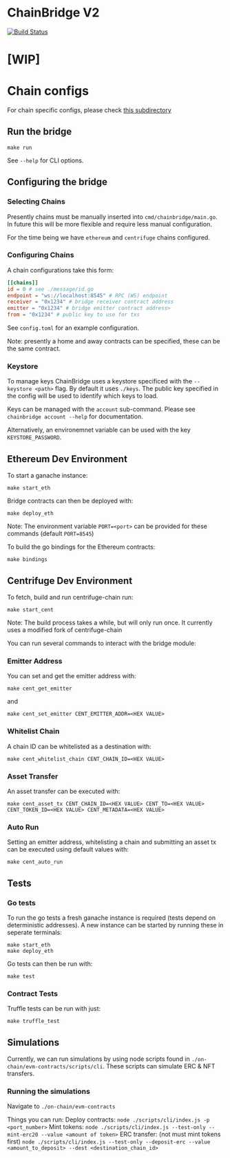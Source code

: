 # ChainBridge V2

[![Build Status](https://travis-ci.com/ChainSafe/ChainBridgeV2.svg?branch=master)](https://travis-ci.com/ChainSafe/ChainBridgeV2)

# **[WIP]**

# Chain configs
For chain specific configs, please check [this subdirectory](./chain-documents)

## Run the bridge
 
`make run`

See `--help` for CLI options.

## Configuring the bridge

### Selecting Chains

Presently chains must be manually inserted into `cmd/chainbridge/main.go`. In future this will be more flexible and require less manual configuration.

For the time being we have `ethereum` and `centrifuge` chains configured.

### Configuring Chains

A chain configurations take this form:
```toml
[[chains]]
id = 0 # see ./message/id.go
endpoint = "ws://localhost:8545" # RPC (WS) endpoint
receiver = "0x1234" # bridge receiver contract address
emitter = "0x1234" # bridge emitter contract address>
from = "0x1234" # public key to use for txs
```

See `config.toml` for an example configuration. 

Note: presently a home and away contracts can be specified, these can be the same contract.


### Keystore

To manage keys ChainBridge uses a keystore specificed with the `--keystore <path>` flag. By default it uses `./keys`. The public key specified in the config will be used to identify which keys to load.

Keys can be managed with the `account` sub-command. Please see `chainbridge account --help` for documentation.

Alternatively, an environemnet variable can be used with the key `KEYSTORE_PASSWORD`.

## Ethereum Dev Environment 

To start a ganache instance:
```
make start_eth
```

Bridge contracts can then be deployed with:
```
make deploy_eth
```

Note: The environment variable `PORT=<port>` can be provided for these commands (default `PORT=8545`)

To build the go bindings for the Ethereum contracts:
```
make bindings
```

## Centrifuge Dev Environment

To fetch, build and run centrifuge-chain run:
```
make start_cent
```

Note: The build process takes a while, but will only run once. It currently uses a modified fork of centrifuge-chain

You can run several commands to interact with the bridge module:

### Emitter Address

You can set and get the emitter address with:
 ```
 make cent_get_emitter
``` 
and 
```
make cent_set_emitter CENT_EMITTER_ADDR=<HEX VALUE>
```
### Whitelist Chain

A chain ID can be whitelisted as a destination with:

```
make cent_whitelist_chain CENT_CHAIN_ID=<HEX VALUE>
```

### Asset Transfer

An asset transfer can be executed with:

```
make cent_asset_tx CENT_CHAIN_ID=<HEX VALUE> CENT_TO=<HEX VALUE> CENT_TOKEN_ID=<HEX VALUE> CENT_METADATA=<HEX VALUE>
```

### Auto Run

Setting an emitter address, whitelisting a chain and submitting an asset tx can be executed using default values with:
```
make cent_auto_run 
```

## Tests

### Go tests
To run the go tests a fresh ganache instance is required (tests depend on deterministic addresses). 
A new instance can be started by running these in seperate terminals:
```
make start_eth
make deploy_eth
```
Go tests can then be run with:
```
make test
```
### Contract Tests
Truffle tests can be run with just:
```
make truffle_test
```

## Simulations
Currently, we can run simulations by using node scripts found in `./on-chain/evm-contracts/scripts/cli`. These scripts can simulate ERC & NFT transfers.

### Running the simulations
Navigate to `./on-chain/evm-contracts`

Things you can run:
Deploy contracts: `node ./scripts/cli/index.js -p <port_number>`
Mint tokens: `node ./scripts/cli/index.js --test-only --mint-erc20 --value <amount of token>`
ERC transfer: (not must mint tokens first) `node ./scripts/cli/index.js --test-only --deposit-erc --value <amount_to_deposit> --dest <destination_chain_id>`